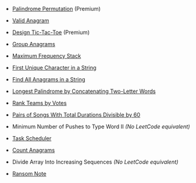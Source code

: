 - [Palindrome Permutation](https://leetcode.com/problems/palindrome-permutation/) (Premium)
    
- [Valid Anagram](https://leetcode.com/problems/valid-anagram/)
    
- [Design Tic-Tac-Toe](https://leetcode.com/problems/design-tic-tac-toe/) (Premium)
    
- [Group Anagrams](https://leetcode.com/problems/group-anagrams/)
    
- [Maximum Frequency Stack](https://leetcode.com/problems/maximum-frequency-stack/)
    
- [First Unique Character in a String](https://leetcode.com/problems/first-unique-character-in-a-string/)
    
- [Find All Anagrams in a String](https://leetcode.com/problems/find-all-anagrams-in-a-string/)
    
- [Longest Palindrome by Concatenating Two-Letter Words](https://leetcode.com/problems/longest-palindrome-by-concatenating-two-letter-words/)
    
- [Rank Teams by Votes](https://leetcode.com/problems/rank-teams-by-votes/)
    
- [Pairs of Songs With Total Durations Divisible by 60](https://leetcode.com/problems/pairs-of-songs-with-total-durations-divisible-by-60/)
    
- Minimum Number of Pushes to Type Word II _(No LeetCode equivalent)_
    
- [Task Scheduler](https://leetcode.com/problems/task-scheduler/)
    
- [Count Anagrams](https://leetcode.com/problems/count-anagrams/)
    
- Divide Array Into Increasing Sequences _(No LeetCode equivalent)_
    
- [Ransom Note](https://leetcode.com/problems/ransom-note/)